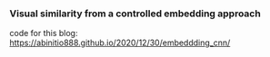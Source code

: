 ### Visual similarity from a controlled embedding approach

code for this blog: https://abinitio888.github.io/2020/12/30/embeddding_cnn/ 
